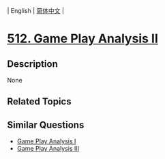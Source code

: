 
| English | [简体中文](README.md) |

# [512. Game Play Analysis II](https://leetcode-cn.com/problems/game-play-analysis-ii/)

## Description

None

## Related Topics



## Similar Questions

- [Game Play Analysis I](../game-play-analysis-i/README_EN.md)
- [Game Play Analysis III](../game-play-analysis-iii/README_EN.md)
